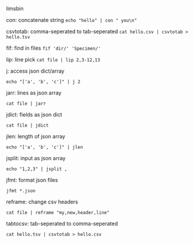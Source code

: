limsbin

con: concatenate string
`echo "hello" | con " you\n"`

csvtotab: comma-seperated to tab-seperated
`cat hello.csv | csvtotab > hello.tsv`

fif: find in files
`fif 'dir/' 'Specimen/'`

lip: line pick
`cat file | lip 2,3-12,13`

j: access json dict/array

    echo "['a', 'b', 'c']" | j 2

jarr: lines as json array

    cat file | jarr

jdict: fields as json dict

    cat file | jdict

jlen: length of json array

    echo "['a', 'b', 'c']" | jlen

jsplit: input as json array

    echo "1,2,3" | jsplit ,

jfmt: format json files

    jfmt *.json

reframe: change csv headers

    cat file | reframe "my,new,header,line"

tabtocsv: tab-seperated to comma-seperated

    cat hello.tsv | csvtotab > hello.csv